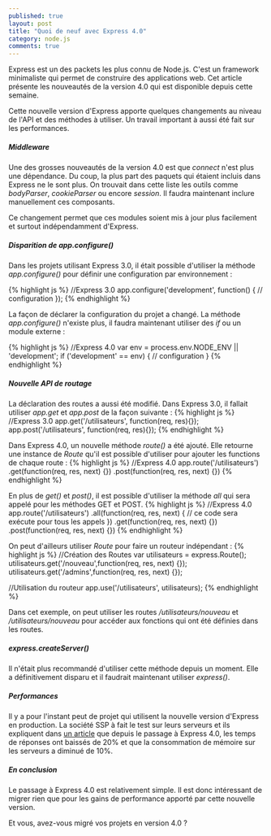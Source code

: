 ```yaml
---
published: true
layout: post
title: "Quoi de neuf avec Express 4.0"
category: node.js
comments: true
---
```


Express est un des packets les plus connu de Node.js. C'est un framework minimaliste qui permet de construire des
applications web. Cet article présente les nouveautés de la version 4.0 qui est disponible depuis cette semaine.

Cette nouvelle version d'Express apporte quelques changements au niveau de l'API et des méthodes à utiliser. Un travail
important à aussi été fait sur les performances.

<!--more-->

##### Middleware
Une des grosses nouveautés de la version 4.0 est que _connect_ n'est plus une dépendance. Du coup, la plus part des
paquets qui étaient incluis dans Express ne le sont plus. On trouvait dans cette liste les outils comme _bodyParser_,
_cookieParser_ ou encore _session_. Il faudra maintenant inclure manuellement ces composants.

Ce changement permet que ces modules soient mis à jour plus facilement et surtout indépendamment d'Express.

##### Disparition de app.configure()

Dans les projets utilisant Express 3.0, il était possible d'utiliser la méthode _app.configure()_ pour définir une
configuration par environnement :

{% highlight js %}
//Express 3.0
app.configure('development', function() {
   // configuration
});
{% endhighlight %}

La façon de déclarer la configuration du projet a changé. La méthode _app.configure()_ n'existe plus, il faudra
maintenant utiliser des _if_ ou un module externe :

{% highlight js %}
//Express 4.0
var env = process.env.NODE_ENV || 'development';
if ('development' == env) {
   // configuration
}
{% endhighlight %}

##### Nouvelle API de routage

La déclaration des routes a aussi été modifié. Dans Express 3.0, il fallait utiliser _app.get_ et _app.post_ de la façon
suivante : 
{% highlight js %}
//Express 3.0
app.get('/utilisateurs', function(req, res){});
app.post('/utilisateurs', function(req, res){});
{% endhighlight %}

Dans Express 4.0, un nouvelle méthode _route()_ a été ajouté. Elle retourne une instance de _Route_ qu'il est possible
d'utiliser pour ajouter les functions de chaque route :
{% highlight js %}
//Express 4.0
app.route('/utilisateurs')
  .get(function(req, res, next) {})
  .post(function(req, res, next) {})
{% endhighlight %}

En plus de _get()_ et _post()_, il est possible d'utiliser la méthode _all_ qui sera appelé pour les méthodes GET et
POST.
{% highlight js %}
//Express 4.0
app.route('/utilisateurs')
  .all(function(req, res, next) {
    // ce code sera exécute pour tous les appels
  })
  .get(function(req, res, next) {})
  .post(function(req, res, next) {})
{% endhighlight %}

On peut d'ailleurs utiliser _Route_ pour faire un routeur indépendant :
{% highlight js %}
//Création des Routes
var utilisateurs = express.Route();
utilisateurs.get('/nouveau',function(req, res, next) {});
utilisateurs.get('/admins',function(req, res, next) {});

//Utilisation du routeur
app.use('/utilisateurs', utilisateurs);
{% endhighlight %}

Dans cet exemple, on peut utiliser les routes _/utilisateurs/nouveau_ et _/utilisateurs/nouveau_ pour accéder aux
fonctions qui ont été définies dans les routes.

##### express.createServer()

Il n'était plus recommandé d'utiliser cette méthode depuis un moment. Elle a définitivement disparu et il faudrait
maintenant utiliser _express()_.

##### Performances 

Il y a pour l'instant peut de projet qui utilisent la nouvelle version d'Express en production. La société SSP à fait le
test sur leurs serveurs et ils expliquent dans <a
href="http://tech.secretsaucepartners.com/express-4-tested-in-production/" target="_blank">un article</a> que depuis le
passage à Express 4.0, les temps de réponses ont baissés de 20% et que la consommation de mémoire sur les serveurs a
diminué de 10%.

##### En conclusion

Le passage à Express 4.0 est relativement simple. Il est donc intéressant de migrer rien que pour les gains de
performance apporté par cette nouvelle version.

Et vous, avez-vous migré vos projets en version 4.0 ?
